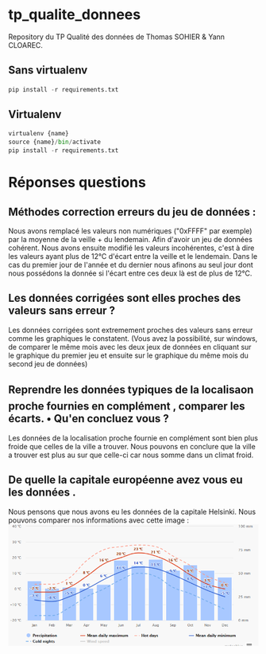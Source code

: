# tp_qualite_donnees

Repository du TP Qualité des données de Thomas SOHIER & Yann CLOAREC.

## Sans virtualenv

```py
pip install -r requirements.txt
```

## Virtualenv

```py
virtualenv {name}
source {name}/bin/activate
pip install -r requirements.txt
```

# Réponses questions 
## Méthodes correction erreurs du jeu de données :
Nous avons remplacé les valeurs non numériques ("0xFFFF" par exemple) par la moyenne de la veille + du lendemain. Afin d'avoir un jeu de données cohérent. 
Nous avons ensuite modifié les valeurs incohérentes, c'est à dire les valeurs ayant plus de 12°C d'écart entre la veille et le lendemain. Dans le cas du premier jour de l'année et du dernier nous afinons au seul jour dont nous possédons la donnée si l'écart entre ces deux là est de plus de 12°C.

## Les données corrigées sont elles proches des valeurs sans erreur ?
Les données corrigées sont extremement proches des valeurs sans erreur comme les graphiques le constatent. (Vous avez la possibilité, sur windows, de comparer le même mois avec les deux jeux de données en cliquant sur le graphique du premier jeu et ensuite sur le graphique du même mois du second jeu de données)
 
## Reprendre les données typiques de la localisaon proche fournies en complément , comparer les écarts. • Qu'en concluez vous ?
Les données de la localisation proche fournie en complément sont bien plus froide que celles de la ville a trouver. Nous pouvons en conclure que la ville a trouver est plus au sur que celle-ci car nous somme dans un climat froid.

## De quelle la capitale européenne avez vous eu les données .
Nous pensons que nous avons eu les données de la capitale Helsinki. Nous pouvons comparer nos informations avec cette image :
![alt](assets/helsinki.PNG)
